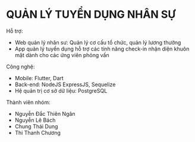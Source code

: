 # QUẢN LÝ TUYỂN DỤNG NHÂN SỰ

Hỗ trợ:
- Web quản lý nhân sư: Quản lý cơ cấu tổ chức, quản lý lương thưởng
- App quản lý tuyển dụng hỗ trợ các tính năng check-in nhận diện khuôn mặt dành cho các ứng viên phỏng vấn

Công nghệ:
- Mobile: Flutter, Dart
- Back-end: NodeJS ExpressJS, Sequelize
- Hệ quản trị cơ sở dữ liệu: PostgreSQL

Thành viên nhóm:
- Nguyễn Đắc Thiên Ngân
- Nguyễn Lê Bách
- Chung Thái Dung
- Thi Thanh Chương

